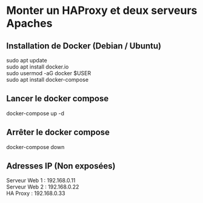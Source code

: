 # Monter un HAProxy et deux serveurs Apaches

 ## Installation de Docker (Debian / Ubuntu)
 sudo apt update<br/>
 sudo apt install docker.io<br/>
 sudo usermod -aG docker $USER<br/>
 sudo apt install docker-compose<br/>

 ## Lancer le docker compose
 docker-compose up -d

 ## Arrêter le docker compose
 docker-compose down

 ## Adresses IP (Non exposées)
 Serveur Web 1 : 192.168.0.11<br/>
 Serveur Web 2 : 192.168.0.22<br/>
 HA Proxy : 192.168.0.33<br/>
